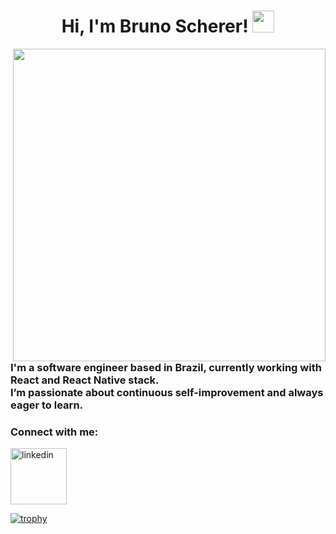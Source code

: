 <h1  align="center">
  Hi, I'm Bruno Scherer!
  <img src="https://media.giphy.com/media/hvRJCLFzcasrR4ia7z/giphy.gif" width="35">
</h1>
<img align="right" src="https://github.com/user-attachments/assets/bf6dd599-717b-4fb4-ab20-740b67bc5c29" width="500">

<h3 align="left">
  I'm a software engineer based in Brazil, currently working with React and React Native stack.<br>
  I’m passionate about continuous self-improvement and always eager to learn.
<h3 align="left">Connect with me:</h3>
<p align="left">
  <a href="https://linkedin.com/in/brunorphl" target="blank"><img align="center" src="https://cliply.co/wp-content/uploads/2021/02/372102050_LINKEDIN_ICON_TRANSPARENT_1080.gif" alt="linkedin" height="90" width="90" /></a>
</p>

[![trophy](https://github-profile-trophy.vercel.app/?username=brscherer&theme=tokyonight)](https://github.com/ryo-ma/github-profile-trophy)
